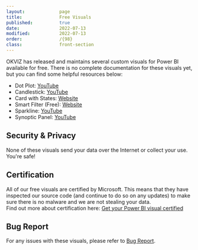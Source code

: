 ```yaml
---
layout:             page
title:              Free Visuals
published:          true
date:               2022-07-13
modified:           2022-07-13
order:              /{98}
class:              front-section
---
```


OKVIZ has released and maintains several custom visuals for Power BI available for free. There is no complete documentation for these visuals yet, but you can find some helpful resources below:

- Dot Plot: [YouTube](https://www.youtube.com/watch?v=By16pX9KT40)
- Candlestick: [YouTube](https://www.youtube.com/watch?v=nT_18gyRxPo)
- Card with States: [Website](https://okviz.com/card-with-states/) 
- Smart Filter (Free): [Website](https://okviz.com/smart-filter/) 
- Sparkline: [YouTube](https://www.youtube.com/watch?v=0m3Vnvso9tY)
- Synoptic Panel: [YouTube](https://www.youtube.com/watch?v=MYwNVCyZug0)

## Security & Privacy

None of these visuals send your data over the Internet or collect your use. You're safe!
## Certification

All of our free visuals are certified by Microsoft. This means that they have inspected our source code (and continue to do so on any updates) to make sure there is no malware and we are not stealing your data.  
Find out more about certification here: [Get your Power BI visual certified](https://docs.microsoft.com/en-us/power-bi/developer/visuals/power-bi-custom-visuals-certified#certification-requirements)

## Bug Report

For any issues with these visuals, please refer to [Bug Report](../get-started/bugs.md).